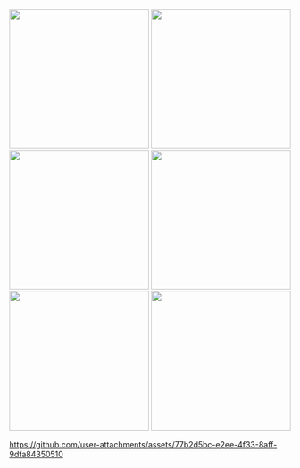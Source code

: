 <img src ="https://github.com/user-attachments/assets/3521a82c-3262-4e44-a7cd-18dd7f8957f4" width="250">
<img src ="https://github.com/user-attachments/assets/95fa3dcd-0b7e-4412-9220-9b4eabe214c0" width="250">
<img src ="https://github.com/user-attachments/assets/71e452cd-d563-4249-949c-c0b31711c50f" width="250">
<img src ="https://github.com/user-attachments/assets/a40aff1f-e99a-4915-b5b7-ade6c2a51087" width="250">
<img src ="https://github.com/user-attachments/assets/8dd4d05f-c8ba-4bc3-8834-b6db652ae2e3" width="250">
<img src ="https://github.com/user-attachments/assets/c4d6e4d5-c458-485d-b5f0-f6e0041316c8" width="250">




https://github.com/user-attachments/assets/77b2d5bc-e2ee-4f33-8aff-9dfa84350510


